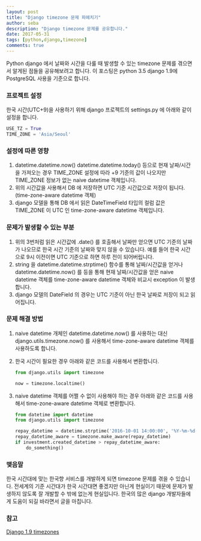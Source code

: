 ```yaml
---
layout: post
title: "Django timezone 문제 파헤치기"
author: seba
description: "Django timezone 문제를 공유합니다."
date: 2017-05-31
tags: [python,django,timezone]
comments: true
---
```


Python django 에서 날짜와 시간을 다룰 때 발생할 수 있는 timezone 문제를 겪으면서 알게된 점들을 공유해보려고 합니다.
이 포스팅은 python 3.5 django 1.9에 PostgreSQL 사용을 기준으로 합니다.

### 프로젝트 설정

한국 시간(UTC+9)을 사용하기 위해 django 프로젝트의 settings.py 에 아래와 같이 설정을 합니다.

```python
USE_TZ = True
TIME_ZONE = 'Asia/Seoul'
```

### 설정에 따른 영향

1. datetime.datetime.now() datetime.datetime.today() 등으로 현재 날짜/시간을 가져오는 경우 TIME_ZONE 설정에 따라 +9 기준의 값이 나오지만 TIME_ZONE 정보가 없는 naive datetime 객체입니다.
2. 위의 시간값을 사용해서 DB 에 저장하면 UTC 기준 시간값으로 저장이 됩니다. (time-zone-aware datetime 객체)
3. django 모델을 통해 DB 에서 읽은 DateTimeField 타입의 컬럼 값은 TIME_ZONE 이 UTC 인 time-zone-aware datetime 객체입니다.

### 문제가 발생할 수 있는 부분

1. 위의 3번처럼 읽은 시간값에 .date() 를 호출해서 날짜만 얻으면 UTC 기준의 날짜가 나오므로 한국 시간 기준의 날짜와 맞지 않을 수 있습니다. 예를 들어 한국 시간으로 9시 이전이면 UTC 기준으로 하면 하루 전이 되어버립니다.
2. string 을 datetime.datetime.strptime() 함수를 통해 날짜/시간값을 얻거나 datetime.datetime.now() 를 등을 통해 현재 날짜/시간값을 얻은 naive datetime 객체를 time-zone-aware datetime 객체와 비교시 exception 이 발생합니다.
3. django 모델의 DateField 의 경우는 UTC 기준이 아닌 한국 날짜로 저장이 되고 읽어집니다.

### 문제 해결 방법

1. naive datetime 개체인 datetime.datetime.now() 를 사용하는 대신 django.utils.timezone.now() 를 사용해서 time-zone-aware datetime 객체를 사용하도록 합니다.
2. 한국 시간이 필요한 경우 아래와 같은 코드를 사용해서 변환합니다.

    ```python
    from django.utils import timezone

    now = timezone.localtime()
    ```

3. naive datetime 객체를 어쩔 수 없이 사용해야 하는 경우 아래와 같은 코드를 사용해서 time-zone-aware datetime 객체로 변환합니다.

    ```python
    from datetime import datetime
    from django.utils import timezone

    repay_datetime = datetime.strptime('2016-10-01 14:00:00', '%Y-%m-%d %H:%M:%S')
    repay_datetime_aware = timezone.make_aware(repay_datetime)
    if investment.created_datetime > repay_datetime_aware:
        do_something()
    ```

### 맺음말

한국 시간대에 맞는 한국향 서비스를 개발하게 되면 timezone 문제를 겪을 수 있습니다.
전세계의 기준 시간대가 한국 시간대면 좋겠지만 아닌게 현실이기 때문에 문제가 발생하지 않도록 잘 개발할 수 밖에 없는게 현실입니다.
한국의 많은 django 개발자들에게 도움이 되길 바라면서 글을 마칩니다.

### 참고

[Django 1.9 timezones](https://docs.djangoproject.com/en/1.9/topics/i18n/timezones/)
